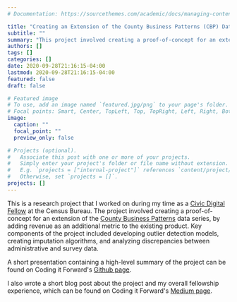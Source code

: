 ```yaml
---
# Documentation: https://sourcethemes.com/academic/docs/managing-content/

title: "Creating an Extension of the County Business Patterns (CBP) Data Series"
subtitle: ""
summary: "This project involved creating a proof-of-concept for an extension of the Census Bureau's County Business Patterns (CBP) data series, by adding revenue as an additional metric to the existing product."
authors: []
tags: []
categories: []
date: 2020-09-28T21:16:15-04:00
lastmod: 2020-09-28T21:16:15-04:00
featured: false
draft: false

# Featured image
# To use, add an image named `featured.jpg/png` to your page's folder.
# Focal points: Smart, Center, TopLeft, Top, TopRight, Left, Right, BottomLeft, Bottom, BottomRight.
image:
  caption: ""
  focal_point: ""
  preview_only: false

# Projects (optional).
#   Associate this post with one or more of your projects.
#   Simply enter your project's folder or file name without extension.
#   E.g. `projects = ["internal-project"]` references `content/project/deep-learning/index.md`.
#   Otherwise, set `projects = []`.
projects: []
---
```

This is a research project that I worked on during my time as a [Civic Digital Fellow](https://www.codingitforward.com/civic-digital-fellowship) at the Census Bureau. The project involved creating a proof-of-concept for an extension of the [County Business Patterns](https://www.census.gov/programs-surveys/cbp.html) data series, by adding revenue as an additional metric to the existing product. Key components of the project included developing outlier detection models, creating imputation algorithms, and analyzing discrepancies between administrative and survey data.

A short presentation containing a high-level summary of the project can be found on Coding it Forward's [Github page](https://github.com/codingitforward/cdfdemoday2020/blob/master/Andy_Green_DJ_Jain.pdf).

I also wrote a short blog post about the project and my overall fellowship experience, which can be found on Coding it Forward's [Medium page](https://blog.codingitforward.com/my-remote-summer-in-civic-tech-ec2f41c21f4a).